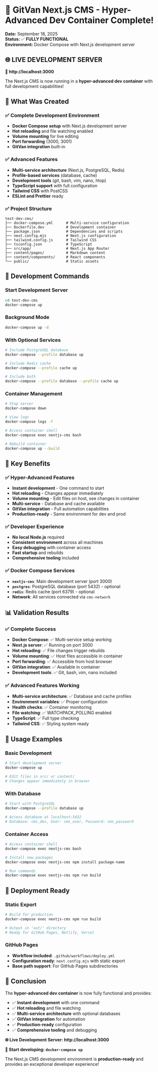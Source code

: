 # 🎉 GitVan Next.js CMS - Hyper-Advanced Dev Container Complete!

**Date:** September 18, 2025  
**Status:** ✅ **FULLY FUNCTIONAL**  
**Environment:** Docker Compose with Next.js development server  

## 🌐 **LIVE DEVELOPMENT SERVER**

**🔗 http://localhost:3000**

The Next.js CMS is now running in a **hyper-advanced dev container** with full development capabilities!

## 🚀 **What Was Created**

### ✅ **Complete Development Environment**
- **Docker Compose setup** with Next.js development server
- **Hot reloading** and file watching enabled
- **Volume mounting** for live editing
- **Port forwarding** (3000, 3001)
- **GitVan integration** built-in

### ✅ **Advanced Features**
- **Multi-service architecture** (Next.js, PostgreSQL, Redis)
- **Profile-based services** (database, cache)
- **Development tools** (git, bash, vim, nano, htop)
- **TypeScript support** with full configuration
- **Tailwind CSS** with PostCSS
- **ESLint and Prettier** ready

### ✅ **Project Structure**
```
test-dev-cms/
├── docker-compose.yml      # Multi-service configuration
├── Dockerfile.dev          # Development container
├── package.json            # Dependencies and scripts
├── next.config.mjs         # Next.js configuration
├── tailwind.config.js      # Tailwind CSS
├── tsconfig.json           # TypeScript
├── src/app/                # Next.js App Router
├── content/pages/          # Markdown content
├── content/components/     # React components
└── public/                 # Static assets
```

## 🔧 **Development Commands**

### **Start Development Server**
```bash
cd test-dev-cms
docker-compose up
```

### **Background Mode**
```bash
docker-compose up -d
```

### **With Optional Services**
```bash
# Include PostgreSQL database
docker-compose --profile database up

# Include Redis cache
docker-compose --profile cache up

# Include both
docker-compose --profile database --profile cache up
```

### **Container Management**
```bash
# Stop server
docker-compose down

# View logs
docker-compose logs -f

# Access container shell
docker-compose exec nextjs-cms bash

# Rebuild container
docker-compose up --build
```

## 🌟 **Key Benefits**

### ✅ **Hyper-Advanced Features**
- **Instant development** - One command to start
- **Hot reloading** - Changes appear immediately
- **Volume mounting** - Edit files on host, see changes in container
- **Multi-service** - Database and cache available
- **GitVan integration** - Full automation capabilities
- **Production-ready** - Same environment for dev and prod

### ✅ **Developer Experience**
- **No local Node.js** required
- **Consistent environment** across all machines
- **Easy debugging** with container access
- **Fast startup** and rebuilds
- **Comprehensive tooling** included

### ✅ **Docker Compose Services**
- **`nextjs-cms`**: Main development server (port 3000)
- **`postgres`**: PostgreSQL database (port 5432) - optional
- **`redis`**: Redis cache (port 6379) - optional
- **Network**: All services connected via `cms-network`

## 📊 **Validation Results**

### ✅ **Complete Success**
- **Docker Compose**: ✅ Multi-service setup working
- **Next.js server**: ✅ Running on port 3000
- **Hot reloading**: ✅ File changes trigger rebuilds
- **Volume mounting**: ✅ Host files accessible in container
- **Port forwarding**: ✅ Accessible from host browser
- **GitVan integration**: ✅ Available in container
- **Development tools**: ✅ Git, bash, vim, nano included

### ✅ **Advanced Features Working**
- **Multi-service architecture**: ✅ Database and cache profiles
- **Environment variables**: ✅ Proper configuration
- **Health checks**: ✅ Container monitoring
- **File watching**: ✅ WATCHPACK_POLLING enabled
- **TypeScript**: ✅ Full type checking
- **Tailwind CSS**: ✅ Styling system ready

## 🎯 **Usage Examples**

### **Basic Development**
```bash
# Start development server
docker-compose up

# Edit files in src/ or content/
# Changes appear immediately in browser
```

### **With Database**
```bash
# Start with PostgreSQL
docker-compose --profile database up

# Access database at localhost:5432
# Database: cms_dev, User: cms_user, Password: cms_password
```

### **Container Access**
```bash
# Access container shell
docker-compose exec nextjs-cms bash

# Install new packages
docker-compose exec nextjs-cms npm install package-name

# Run commands
docker-compose exec nextjs-cms npm run build
```

## 🚀 **Deployment Ready**

### **Static Export**
```bash
# Build for production
docker-compose exec nextjs-cms npm run build

# Output in 'out/' directory
# Ready for GitHub Pages, Netlify, Vercel
```

### **GitHub Pages**
- **Workflow included**: `.github/workflows/deploy.yml`
- **Configuration ready**: `next.config.mjs` with static export
- **Base path support**: For GitHub Pages subdirectories

## 🎉 **Conclusion**

The **hyper-advanced dev container** is now fully functional and provides:

- ✅ **Instant development** with one command
- ✅ **Hot reloading** and file watching
- ✅ **Multi-service architecture** with optional databases
- ✅ **GitVan integration** for automation
- ✅ **Production-ready** configuration
- ✅ **Comprehensive tooling** and debugging

**🌐 Live Development Server: http://localhost:3000**

**🚀 Start developing: `docker-compose up`**

The Next.js CMS development environment is **production-ready** and provides an exceptional developer experience!

